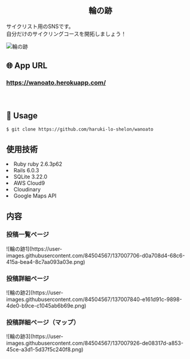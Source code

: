 <h2 align="center">輪の跡</h2>

<p>
サイクリスト用のSNSです。</br>
自分だけのサイクリングコースを開拓しましょう！</br>
</p>

![輪の跡](https://user-images.githubusercontent.com/84504567/137007706-d0a708d4-68c6-415a-bea4-8c7aa093a03e.png)

## 🌐 App URL

### **https://wanoato.herokuapp.com/**  
　
## 💬 Usage

`$ git clone https://github.com/haruki-lo-shelon/wanoato` 

## 使用技術

<li>Ruby ruby 2.6.3p62</li>
<li>Rails 6.0.3</li>
<li>SQLite 3.22.0</li>
<li>AWS Cloud9</li>
<li>Cloudinary</li>
<li>Google Maps API</li>

## 内容

<h3>投稿一覧ページ</h3>
![輪の跡1](https://user-images.githubusercontent.com/84504567/137007706-d0a708d4-68c6-415a-bea4-8c7aa093a03e.png)

<h3>投稿詳細ページ</h3>
![輪の跡2](https://user-images.githubusercontent.com/84504567/137007840-e161d91c-9898-4de0-b9ce-c1045ab6b69e.png)

<h3>投稿詳細ページ（マップ）</h3>
![輪の跡3](https://user-images.githubusercontent.com/84504567/137007926-de08317d-a853-45ce-a3d1-5d37f5c240f8.png)